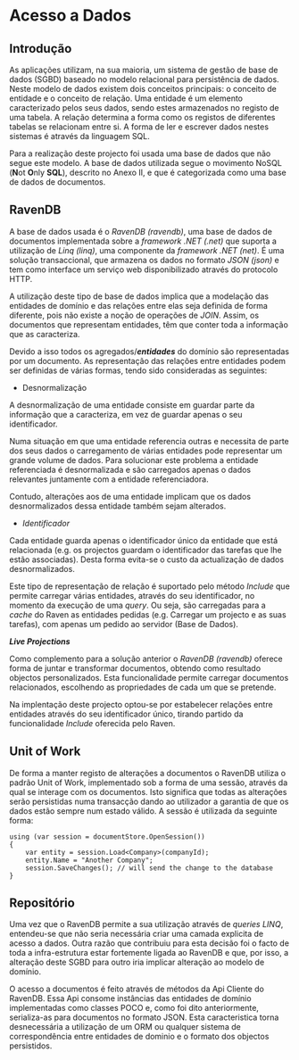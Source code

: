 Acesso a Dados
=

Introdução
-
As aplicações utilizam, na sua maioria, um sistema de gestão de base de dados (SGBD) baseado no modelo relacional para persistência de dados. Neste modelo de dados existem dois conceitos principais: o conceito de entidade e o conceito de relação. Uma entidade é um elemento caracterizado pelos seus dados, sendo estes armazenados no registo de uma tabela. A relação determina a forma como os registos de diferentes tabelas se relacionam entre si. A forma de ler e escrever dados nestes sistemas é através da linguagem SQL.

Para a realização deste projecto foi usada uma base de dados que não segue este modelo. A base de dados utilizada segue o movimento NoSQL (**N**ot **O**nly **SQL**), descrito no Anexo II, e que é categorizada como uma base de dados de documentos.

RavenDB
-

A base de dados usada é o *RavenDB* *(ravendb)*<!---cite-->, uma base de dados de documentos implementada sobre a *framework .NET* *(.net)*<!---cite--> que suporta a utilização de *Linq* *(linq)*<!---cite-->, uma componente da *framework .NET* *(net)*<!---cite-->. É uma solução transaccional, que armazena os dados no formato *JSON* *(json)*<!---cite--> e tem como interface um serviço web disponibilizado através do protocolo HTTP.

A utilização deste tipo de base de dados implica que a modelação das entidades de domínio e das relações entre elas seja definida de forma diferente, pois não existe a noção de operações de *JOIN*. Assim, os documentos que representam entidades, têm que conter toda a informação que as caracteriza.

Devido a isso todos os agregados/***entidades*** do domínio são representadas por um documento. As representação das relações entre entidades podem ser definidas de várias formas, tendo sido consideradas as seguintes:

* Desnormalização

A desnormalização de uma entidade consiste em guardar parte da informação que a caracteriza, em vez de guardar apenas o seu identificador. 

Numa situação em que uma entidade referencia outras e necessita de parte dos seus dados o carregamento de várias entidades pode representar um grande volume de dados. Para solucionar este problema a entidade referenciada é desnormalizada e são carregados apenas o dados relevantes juntamente com a entidade referenciadora.

Contudo, alterações aos de uma entidade implicam que os dados desnormalizados dessa entidade também sejam alterados.
 
* *Identificador*
 
Cada entidade guarda apenas o identificador único da entidade que está relacionada (e.g. os projectos guardam o identificador das tarefas que lhe estão associadas). Desta forma evita-se o custo da actualização de dados desnormalizados.

Este tipo de representação de relação é suportado pelo método *Include* que permite carregar várias entidades, através do seu identificador, no momento da execução de uma *query*. Ou seja, são carregadas para a *cache* do Raven as entidades pedidas (e.g. Carregar um projecto e as suas tarefas), com apenas um pedido ao servidor (Base de Dados).

***Live Projections***

Como complemento para a solução anterior o *RavenDB* *(ravendb)*<!---cite--> oferece forma de juntar e transformar documentos, obtendo como resultado objectos personalizados. Esta funcionalidade permite carregar documentos relacionados, escolhendo as propriedades de cada um que se pretende.


Na implentação deste projecto optou-se por estabelecer relações entre entidades através do seu identificador único, tirando partido da funcionalidade *Include* oferecida pelo Raven.

Unit of Work
-

De forma a manter registo de alterações a documentos o RavenDB utiliza o padrão Unit of Work, implementado sob a forma de uma sessão, através da qual se interage com os documentos. Isto significa que todas as alterações serão persistidas numa transacção dando ao utilizador a garantia de que os dados estão sempre num estado válido. A sessão é utilizada da seguinte forma:

````
using (var session = documentStore.OpenSession())
{
    var entity = session.Load<Company>(companyId);
    entity.Name = "Another Company";
    session.SaveChanges(); // will send the change to the database
}
````

Repositório
- 

Uma vez que o RavenDB permite a sua utilização através de *queries LINQ*, entendeu-se que não seria necessária criar uma camada explicita de acesso a dados. Outra razão que contribuiu para esta decisão foi o facto de toda a infra-estrutura estar fortemente ligada ao RavenDB e que, por isso, a alteração deste SGBD para outro iria implicar alteração ao modelo de domínio.

O acesso a documentos é feito através de métodos da Api Cliente do RavenDB. Essa Api consome instâncias das entidades de domínio implementadas como classes POCO e, como foi dito anteriormente, serializa-as para documentos no formato JSON. Esta caracteristica torna desnecessária a utilização de um ORM ou qualquer sistema de correspondência entre entidades de dominio e o formato dos objectos persistidos.